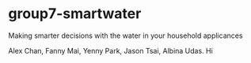# group7-smartwater
Making smarter decisions with the water in your household applicances


Alex Chan, Fanny Mai, Yenny Park, Jason Tsai, Albina Udas.
Hi
